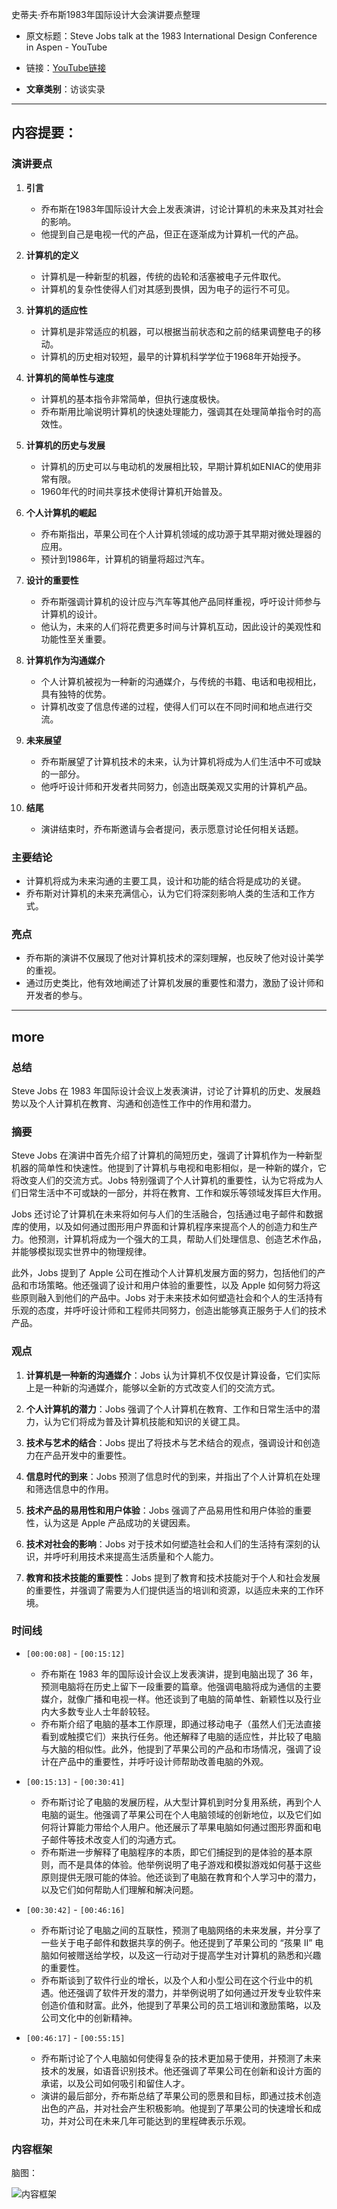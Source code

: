 史蒂夫·乔布斯1983年国际设计大会演讲要点整理 
- 原文标题：Steve Jobs talk at the 1983 International Design Conference in Aspen - YouTube 
- 链接：[YouTube链接](https://www.youtube.com/watch?v=yHB_5WmRbho)

- **文章类别**：访谈实录 

---
## **内容提要**：

### 演讲要点

1. **引言**
   - 乔布斯在1983年国际设计大会上发表演讲，讨论计算机的未来及其对社会的影响。
   - 他提到自己是电视一代的产品，但正在逐渐成为计算机一代的产品。

2. **计算机的定义**
   - 计算机是一种新型的机器，传统的齿轮和活塞被电子元件取代。
   - 计算机的复杂性使得人们对其感到畏惧，因为电子的运行不可见。

3. **计算机的适应性**
   - 计算机是非常适应的机器，可以根据当前状态和之前的结果调整电子的移动。
   - 计算机的历史相对较短，最早的计算机科学学位于1968年开始授予。

4. **计算机的简单性与速度**
   - 计算机的基本指令非常简单，但执行速度极快。
   - 乔布斯用比喻说明计算机的快速处理能力，强调其在处理简单指令时的高效性。

5. **计算机的历史与发展**
   - 计算机的历史可以与电动机的发展相比较，早期计算机如ENIAC的使用非常有限。
   - 1960年代的时间共享技术使得计算机开始普及。

6. **个人计算机的崛起**
   - 乔布斯指出，苹果公司在个人计算机领域的成功源于其早期对微处理器的应用。
   - 预计到1986年，计算机的销量将超过汽车。

7. **设计的重要性**
   - 乔布斯强调计算机的设计应与汽车等其他产品同样重视，呼吁设计师参与计算机的设计。
   - 他认为，未来的人们将花费更多时间与计算机互动，因此设计的美观性和功能性至关重要。

8. **计算机作为沟通媒介**
   - 个人计算机被视为一种新的沟通媒介，与传统的书籍、电话和电视相比，具有独特的优势。
   - 计算机改变了信息传递的过程，使得人们可以在不同时间和地点进行交流。

9. **未来展望**
   - 乔布斯展望了计算机技术的未来，认为计算机将成为人们生活中不可或缺的一部分。
   - 他呼吁设计师和开发者共同努力，创造出既美观又实用的计算机产品。

10. **结尾**
    - 演讲结束时，乔布斯邀请与会者提问，表示愿意讨论任何相关话题。

### 主要结论
- 计算机将成为未来沟通的主要工具，设计和功能的结合将是成功的关键。
- 乔布斯对计算机的未来充满信心，认为它们将深刻影响人类的生活和工作方式。

### 亮点
- 乔布斯的演讲不仅展现了他对计算机技术的深刻理解，也反映了他对设计美学的重视。
- 通过历史类比，他有效地阐述了计算机发展的重要性和潜力，激励了设计师和开发者的参与。
---
## more

### 总结

Steve Jobs 在 1983 年国际设计会议上发表演讲，讨论了计算机的历史、发展趋势以及个人计算机在教育、沟通和创造性工作中的作用和潜力。

### 摘要

Steve Jobs 在演讲中首先介绍了计算机的简短历史，强调了计算机作为一种新型机器的简单性和快速性。他提到了计算机与电视和电影相似，是一种新的媒介，它将改变人们的交流方式。Jobs 特别强调了个人计算机的重要性，认为它将成为人们日常生活中不可或缺的一部分，并将在教育、工作和娱乐等领域发挥巨大作用。

Jobs 还讨论了计算机在未来将如何与人们的生活融合，包括通过电子邮件和数据库的使用，以及如何通过图形用户界面和计算机程序来提高个人的创造力和生产力。他预测，计算机将成为一个强大的工具，帮助人们处理信息、创造艺术作品，并能够模拟现实世界中的物理规律。

此外，Jobs 提到了 Apple 公司在推动个人计算机发展方面的努力，包括他们的产品和市场策略。他还强调了设计和用户体验的重要性，以及 Apple 如何努力将这些原则融入到他们的产品中。Jobs 对于未来技术如何塑造社会和个人的生活持有乐观的态度，并呼吁设计师和工程师共同努力，创造出能够真正服务于人们的技术产品。

### 观点

1. **计算机是一种新的沟通媒介**：Jobs 认为计算机不仅仅是计算设备，它们实际上是一种新的沟通媒介，能够以全新的方式改变人们的交流方式。

2. **个人计算机的潜力**：Jobs 强调了个人计算机在教育、工作和日常生活中的潜力，认为它们将成为普及计算机技能和知识的关键工具。

3. **技术与艺术的结合**：Jobs 提出了将技术与艺术结合的观点，强调设计和创造力在产品开发中的重要性。

4. **信息时代的到来**：Jobs 预测了信息时代的到来，并指出了个人计算机在处理和筛选信息中的作用。

5. **技术产品的易用性和用户体验**：Jobs 强调了产品易用性和用户体验的重要性，认为这是 Apple 产品成功的关键因素。

6. **技术对社会的影响**：Jobs 对于技术如何塑造社会和人们的生活持有深刻的认识，并呼吁利用技术来提高生活质量和个人能力。

7. **教育和技术技能的重要性**：Jobs 提到了教育和技术技能对于个人和社会发展的重要性，并强调了需要为人们提供适当的培训和资源，以适应未来的工作环境。

### 时间线

- `[00:00:08]` - `[00:15:12]`
    - 乔布斯在 1983 年的国际设计会议上发表演讲，提到电脑出现了 36 年，预测电脑将在历史上留下一段重要的篇章。他强调电脑将成为通信的主要媒介，就像广播和电视一样。他还谈到了电脑的简单性、新颖性以及行业内大多数专业人士年龄较轻。
    - 乔布斯介绍了电脑的基本工作原理，即通过移动电子（虽然人们无法直接看到或触摸它们）来执行任务。他还解释了电脑的适应性，并比较了电脑与大脑的相似性。此外，他提到了苹果公司的产品和市场情况，强调了设计在产品中的重要性，并呼吁设计师帮助改善电脑的外观。

- `[00:15:13]` - `[00:30:41]`
    - 乔布斯讨论了电脑的发展历程，从大型计算机到时分复用系统，再到个人电脑的诞生。他强调了苹果公司在个人电脑领域的创新地位，以及它们如何将计算能力带给个人用户。他还展示了苹果电脑如何通过图形界面和电子邮件等技术改变人们的沟通方式。
    - 乔布斯进一步解释了电脑程序的本质，即它们捕捉到的是体验的基本原则，而不是具体的体验。他举例说明了电子游戏和模拟游戏如何基于这些原则提供无限可能的体验。他还谈到了电脑在教育和个人学习中的潜力，以及它们如何帮助人们理解和解决问题。

- `[00:30:42]` - `[00:46:16]`
    - 乔布斯讨论了电脑之间的互联性，预测了电脑网络的未来发展，并分享了一些关于电子邮件和数据共享的例子。他还提到了苹果公司的 “孩果 II” 电脑如何被赠送给学校，以及这一行动对于提高学生对计算机的熟悉和兴趣的重要性。
    - 乔布斯谈到了软件行业的增长，以及个人和小型公司在这个行业中的机遇。他还强调了软件开发的潜力，并举例说明了如何通过开发专业软件来创造价值和财富。此外，他提到了苹果公司的员工培训和激励策略，以及公司文化中的创新精神。

- `[00:46:17]` - `[00:55:15]`
    - 乔布斯讨论了个人电脑如何使得复杂的技术更加易于使用，并预测了未来技术的发展，如语音识别技术。他还强调了苹果公司在创新和设计方面的承诺，以及公司如何吸引和留住人才。
    - 演讲的最后部分，乔布斯总结了苹果公司的愿景和目标，即通过技术创造出色的产品，并对社会产生积极影响。他提到了苹果公司的快速增长和成功，并对公司在未来几年可能达到的里程碑表示乐观。

### 内容框架

脑图：

![内容框架](attachments/Pasted%20image%2020250106191439.png)
